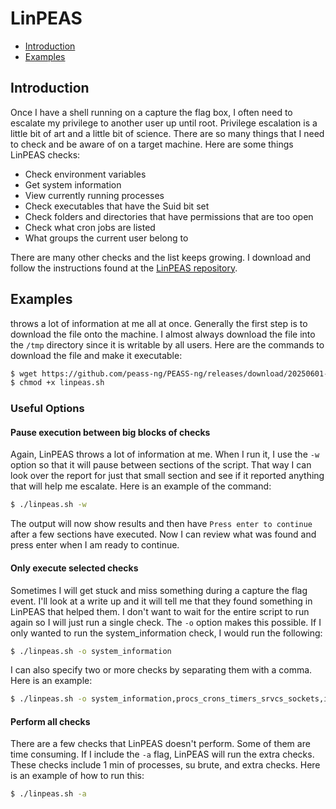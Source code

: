 # LinPEAS

- [Introduction](#introduction)
- [Examples](#examples)

## Introduction

Once I have a shell running on a capture the flag box, I often need to escalate my privilege to another user up until root. Privilege escalation is a little bit of art and a little bit of science. There are so many things that I need to check and be aware of on a target machine. Here are some things LinPEAS checks:

- Check environment variables
- Get system information
- View currently running processes
- Check executables that have the Suid bit set
- Check folders and directories that have permissions that are too open
- Check what cron jobs are listed
- What groups the current user belong to

There are many other checks and the list keeps growing. I download and follow the instructions found at the [LinPEAS repository](https://github.com/peass-ng/PEASS-ng/tree/master/linPEAS). 

## Examples

 throws a lot of information at me all at once. Generally the first step is to download the file onto the machine. I almost always download the file into the `/tmp` directory since it is writable by all users. Here are the commands to download the file and make it executable:

```bash
$ wget https://github.com/peass-ng/PEASS-ng/releases/download/20250601-88c7a0f6/linpeas.sh
$ chmod +x linpeas.sh
```

### Useful Options

#### Pause execution between big blocks of checks

Again, LinPEAS throws a lot of information at me. When I run it, I use the `-w` option so that it will pause between sections of the script. That way I can look over the report for just that small section and see if it reported anything that will help me escalate. Here is an example of the command:

```bash
$ ./linpeas.sh -w
```

The output will now show results and then have `Press enter to continue` after a few sections have executed. Now I can review what was found and press enter when I am ready to continue.

#### Only execute selected checks

Sometimes I will get stuck and miss something during a capture the flag event. I'll look at a write up and it will tell me that they found something in LinPEAS that helped them. I don't want to wait for the entire script to run again so I will just run a single check. The `-o` option makes this possible. If I only wanted to run the system_information check, I would run the following:

```bash
$ ./linpeas.sh -o system_information
```

I can also specify two or more checks by separating them with a comma. Here is an example:

```bash
$ ./linpeas.sh -o system_information,procs_crons_timers_srvcs_sockets,interesting_files
```

#### Perform all checks

There are a few checks that LinPEAS doesn't perform. Some of them are time consuming. If I include the `-a` flag, LinPEAS will run the extra checks. These checks include 1 min of processes, su brute, and extra checks. Here is an example of how to run this:

```bash
$ ./linpeas.sh -a
```


